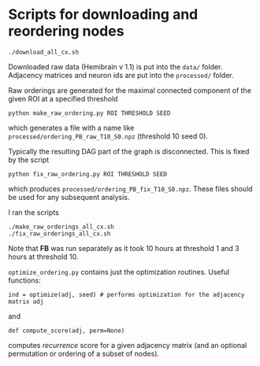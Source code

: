 # Scripts for downloading and reordering nodes

```
./download_all_cx.sh
```
Downloaded raw data (Hemibrain v 1.1) is put into the `data/` folder.
Adjacency matrices and neuron ids are put into the `processed/` folder.

Raw orderings are generated for the maximal connected component of the given ROI at a specified threshold
```
python make_raw_ordering.py ROI THRESHOLD SEED
```
which generates a file with a name like `processed/ordering_PB_raw_T10_S0.npz` (threshold 10 seed 0).

Typically the resulting DAG part of the graph is disconnected. This is fixed by the script
```
python fix_raw_ordering.py ROI THRESHOLD SEED
```
which produces `processed/ordering_PB_fix_T10_S0.npz`. These files should be used for any subsequent analysis.

I ran the scripts
```
./make_raw_orderings_all_cx.sh
./fix_raw_orderings_all_cx.sh
```
Note that **FB** was run separately as it took 10 hours at threshold 1 and 3 hours at threshold 10.

`optimize_ordering.py` contains just the optimization routines. Useful functions:
```
ind = optimize(adj, seed) # performs optimization for the adjacency matrix adj
```
and
```
def compute_score(adj, perm=None)
```
computes *recurrence* score for a given adjacency matrix (and an optional permutation or ordering of a subset of nodes).
